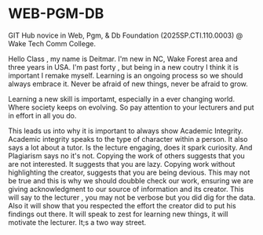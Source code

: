# WEB-PGM-DB
GIT Hub novice in Web, Pgm, & Db Foundation (2025SP.CTI.110.0003) @ Wake Tech Comm College.

Hello Class , my name is Deitmar. I'm new in NC, Wake Forest area and three years in USA. I'm past forty , but being in a new coutry I think it is important I remake myself. Learning is an ongoing process so we should always embrace it. Never be afraid of new things, never be afraid to grow.

Learning a new skill is importamt, especially in a ever changing world. Where society keeps on evolving. So pay attention to your lecturers and put in effort in all you do. 

This leads us into why it is important to always show Academic Integrity. Academic integrity speaks to the type of character within a person. It also says a lot about a tutor. Is the lecture engaging, does it spark curiosity. And Plagiarism says no it's not. Copying the work of others suggests that you are not interested. It suggests that you are lazy. Copying work without highlighting the creator, suggests that you are being devious. This may not be true and this is why we should doubble check our work, ensuring we are giving acknowledgment to our source of information and its creator. This will say to the lecturer , you may not be verbose but you did dig for the data. Also it will show that you respected the effort the creator did to put his findings out there. It will speak to zest for learning new things, it will motivate the lecturer. It;s a two way street.
